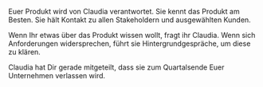 Euer Produkt wird von Claudia verantwortet. Sie kennt das Produkt am Besten. Sie hält Kontakt zu allen Stakeholdern und ausgewählten Kunden.

Wenn Ihr etwas über das Produkt wissen wollt, fragt ihr Claudia. Wenn sich Anforderungen widersprechen, führt sie Hintergrundgespräche, um diese zu klären.

Claudia hat Dir gerade mitgeteilt, dass sie zum Quartalsende Euer Unternehmen verlassen wird.



